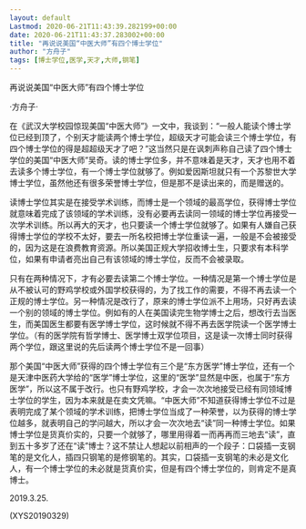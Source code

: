 ```yaml
---
layout: default
Lastmod: 2020-06-21T11:43:39.282199+00:00
date: 2020-06-21T11:43:37.283002+00:00
title: "再说说美国“中医大师”有四个博士学位"
author: "方舟子"
tags: [博士学位,医学,天才,大师,钢笔]
---
```


再说说美国“中医大师”有四个博士学位

·方舟子·

在《武汉大学校园惊现美国“中医大师”》一文中，我谈到：“一般人能读个博士学位已经到顶了，个别天才能读两个博士学位，超级天才可能会读三个博士学位，有四个博士学位的得是超超级天才了吧？”这当然只是在讽刺声称自己读了四个博士学位的美国“中医大师”吴奇。读的博士学位多，并不意味着是天才，天才也用不着去读多个博士学位，有一个博士学位就够了。例如爱因斯坦就只有一个苏黎世大学博士学位，虽然他还有很多荣誉博士学位，但是那不是读出来的，而是赠送的。

读博士学位其实是在接受学术训练，而博士是一个领域的最高学位，获得博士学位就意味着完成了该领域的学术训练，没有必要再去读同一领域的博士学位再接受一次学术训练。所以再大的天才，也只要读一个博士学位就够了。如果有人嫌自己获得博士学位的学校不太好，要去一所名校把博士学位重读一遍，一般是不会被接受的，因为这是在浪费教育资源。所以美国正规大学招收博士生，只要求有本科学位，如果有申请者亮出自己有该领域的博士学位，反而不会被录取。

只有在两种情况下，才有必要去读第二个博士学位。一种情况是第一个博士学位是从不被认可的野鸡学校或外国学校获得的，为了找工作的需要，不得不再去读一个正规的博士学位。另一种情况是改行了，原来的博士学位派不上用场，只好再去读一个别的领域的博士学位。例如有的人在美国读完生物学博士之后，想改行去当医生，而美国医生都要有医学博士学位，这时候就不得不再去医学院读一个医学博士学位。（有的医学院有哲学博士、医学博士双学位项目，这是读一次博士同时获得两个学位，跟这里说的先后读两个博士学位不是一回事）

那个美国“中医大师”获得的四个博士学位有三个是“东方医学”博士学位，还有一个是天津中医药大学给的“医学”博士学位，这里的“医学”显然是中医，也属于“东方医学”，所以这不属于改行。也只有野鸡学校，才会一次次地接受已经有同领域博士学位的学生，因为本来就是在卖文凭嘛。“中医大师”不知道获得博士学位不过是表明完成了某个领域的学术训练，把博士学位当成了一种荣誉，以为获得的博士学位越多，就表明自己的学问越大，所以才会一次次地去“读”同一种博士学位。如果博士学位是货真价实的，只要一个就够了，哪里用得着一而再再而三地去“读”，直到五十多岁了还在“读”博士？这不禁让人想起以前相声的一个段子：口袋插一支钢笔的是文化人，插四只钢笔的是修钢笔的。其实，口袋插一支钢笔的未必是文化人，有一个博士学位的未必就是货真价实，但是有四个博士学位的，则肯定不是真博士。

2019.3.25.

(XYS20190329)

